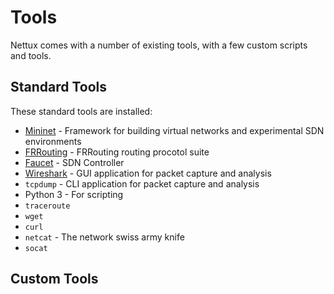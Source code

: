 # Tools

Nettux comes with a number of existing tools, with a few custom scripts and tools.

## Standard Tools

These standard tools are installed:

- [Mininet](https://mininet.org/) - Framework for building virtual networks and experimental SDN environments
- [FRRouting](https://frrouting.org/) - FRRouting routing procotol suite
- [Faucet](https://faucet.nz/) - SDN Controller
- [Wireshark](https://www.wireshark.org/) - GUI application for packet capture and analysis
- `tcpdump` - CLI application for packet capture and analysis
- Python 3 - For scripting
- `traceroute`
- `wget`
- `curl`
- `netcat` - The network swiss army knife
- `socat`

## Custom Tools